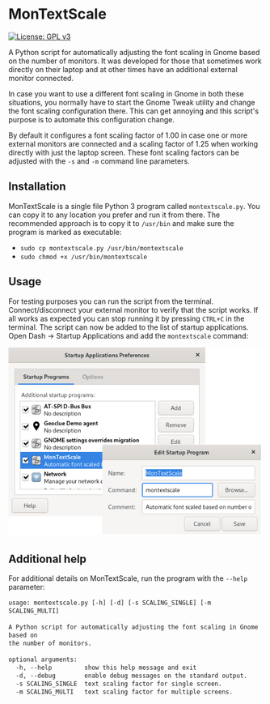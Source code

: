 # MonTextScale
[![License: GPL v3](https://img.shields.io/badge/License-GPLv3-blue.svg)](https://www.gnu.org/licenses/gpl-3.0)

A Python script for automatically adjusting the font scaling in Gnome based on the number of monitors. It was developed for those that sometimes work directly on their laptop and at other times have an additional external monitor connected. 

In case you want to use a different font scaling in Gnome in both these situations, you normally have to start the Gnome Tweak utility and change the font scaling configuration there. This can get annoying and this script's purpose is to automate this configuration change.

By default it configures a font scaling factor of 1.00 in case one or more external monitors are connected and a scaling factor of 1.25 when working directly with just the laptop screen. These font scaling factors can be adjusted with the `-s` and `-m` command line parameters.

## Installation

MonTextScale is a single file Python 3 program called `montextscale.py`. You can copy it to any location you prefer and run it from there. The recommended approach is to copy it to `/usr/bin` and make sure the program is marked as executable:

* `sudo cp montextscale.py /usr/bin/montextscale`
* `sudo chmod +x /usr/bin/montextscale`

## Usage

For testing purposes you can run the script from the terminal. Connect/disconnect your external monitor to verify that the script works. If all works as expected you can stop running it by pressing `CTRL+C` in the terminal. The script can now be added to the list of startup applications. Open Dash -> Startup Applications  and add the `montextscale` command:

![](docs/images/cfg_startup_applications.png)

## Additional help

For additional details on MonTextScale, run the program with the `--help` parameter:

```
usage: montextscale.py [-h] [-d] [-s SCALING_SINGLE] [-m SCALING_MULTI]

A Python script for automatically adjusting the font scaling in Gnome based on
the number of monitors.

optional arguments:
  -h, --help         show this help message and exit
  -d, --debug        enable debug messages on the standard output.
  -s SCALING_SINGLE  text scaling factor for single screen.
  -m SCALING_MULTI   text scaling factor for multiple screens.

```



